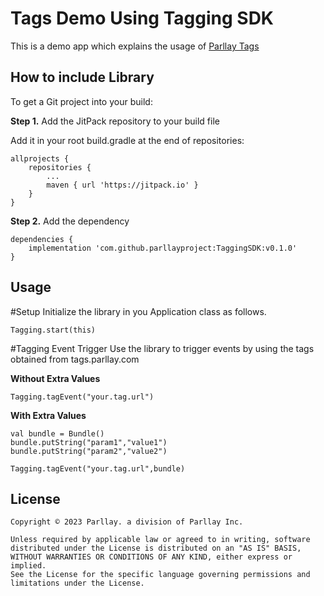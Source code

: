 Tags Demo Using Tagging SDK
===========================

This is a demo app which explains the usage of [Parllay Tags](tags.parllay.com)

## How to include Library

To get a Git project into your build:

**Step 1.** Add the JitPack repository to your build file

Add it in your root build.gradle at the end of repositories:

    allprojects {
        repositories {
            ...
            maven { url 'https://jitpack.io' }
        }
    }


**Step 2.** Add the dependency

    dependencies {
        implementation 'com.github.parllayproject:TaggingSDK:v0.1.0'
    }

Usage
-----

#Setup
Initialize the library in you Application class as follows.

    Tagging.start(this)

#Tagging Event Trigger
Use the library to trigger events by using the tags obtained from tags.parllay.com

**Without Extra Values**

    Tagging.tagEvent("your.tag.url")

**With Extra Values**

    val bundle = Bundle()
    bundle.putString("param1","value1")
    bundle.putString("param2","value2")

    Tagging.tagEvent("your.tag.url",bundle)

License
-------
    Copyright © 2023 Parllay. a division of Parllay Inc.
    
    Unless required by applicable law or agreed to in writing, software
    distributed under the License is distributed on an "AS IS" BASIS,
    WITHOUT WARRANTIES OR CONDITIONS OF ANY KIND, either express or implied.
    See the License for the specific language governing permissions and
    limitations under the License.
